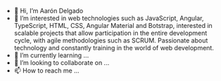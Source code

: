 - 👋 Hi, I’m Aarón Delgado
- 👀 I’m interested in web technologies
such as JavaScript, Angular, TypeScript, HTML, CSS, Angular Material and Botstrap,
interested in scalable projects that allow participation in the entire development cycle,
with agile methodologies such as SCRUM. Passionate about technology and constantly
training in the world of web development.
- 🌱 I’m currently learning ...
- 💞️ I’m looking to collaborate on ...
- 📫 How to reach me ...

<!---
aaron-delgad/aaron-delgad is a ✨ special ✨ repository because its `README.md` (this file) appears on your GitHub profile.
You can click the Preview link to take a look at your changes.
--->
